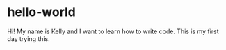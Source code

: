 # hello-world

Hi!
My name is Kelly and I want to learn how to write code.
This is my first day trying this.

